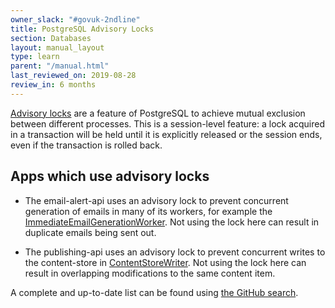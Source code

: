 ```yaml
---
owner_slack: "#govuk-2ndline"
title: PostgreSQL Advisory Locks
section: Databases
layout: manual_layout
type: learn
parent: "/manual.html"
last_reviewed_on: 2019-08-28
review_in: 6 months
---
```


[Advisory locks][pgdocs] are a feature of PostgreSQL to achieve mutual
exclusion between different processes.  This is a session-level
feature: a lock acquired in a transaction will be held until it is
explicitly released or the session ends, even if the transaction is
rolled back.

[pgdocs]: https://www.postgresql.org/docs/9.3/static/explicit-locking.html#ADVISORY-LOCKS

## Apps which use advisory locks

- The email-alert-api uses an advisory lock to prevent concurrent generation of emails in many of its workers, for example the [ImmediateEmailGenerationWorker](https://github.com/alphagov/email-alert-api/blob/master/app/workers/immediate_email_generation_worker.rb).  Not using the lock here can result in duplicate emails being sent out.

- The publishing-api uses an advisory lock to prevent concurrent writes to the content-store in [ContentStoreWriter](https://github.com/alphagov/publishing-api/blob/master/app/clients/content_store_writer.rb).  Not using the lock here can result in overlapping modifications to the same content item.

A complete and up-to-date list can be found using [the GitHub search](https://github.com/search?q=org%3Aalphagov+with_advisory_lock&type=Code).
